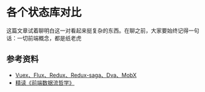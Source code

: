 # 各个状态库对比



这篇文章试着聊明白这一对看起来挺复杂的东西。在聊之前，大家要始终记得一句话：一切前端概念，都是纸老虎







## 参考资料

- [Vuex、Flux、Redux、Redux-saga、Dva、MobX](https://zhuanlan.zhihu.com/p/53599723)
- [精读《前端数据流哲学》](https://github.com/ascoders/weekly/blob/v2/042.%E7%B2%BE%E8%AF%BB%E3%80%8A%E5%89%8D%E7%AB%AF%E6%95%B0%E6%8D%AE%E6%B5%81%E5%93%B2%E5%AD%A6%E3%80%8B.md)